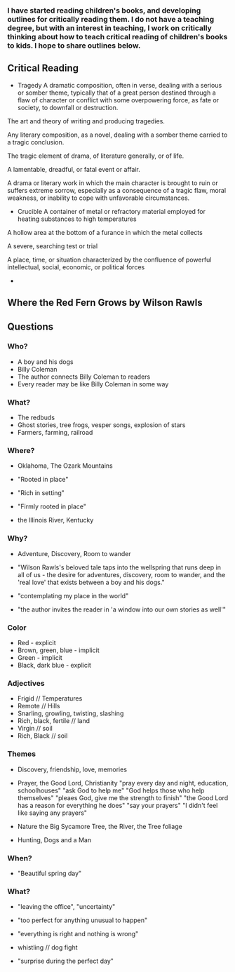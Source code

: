 ### I have started reading children's books, and developing outlines for critically reading them. I do not have a teaching degree, but with an interest in teaching, I work on critically thinking about how to teach critical reading of children's books to kids. I hope to share outlines below. ###

## Critical Reading ##
* Tragedy
A dramatic composition, often in verse, dealing with a serious or somber theme, typically that of a great person destined through a flaw of character or conflict with some overpowering force, as fate or society, to downfall or destruction.

The art and theory of writing and producing tragedies.

Any literary composition, as a novel, dealing with a somber theme carried to a tragic conclusion.

The tragic element of drama, of literature generally, or of life.

A lamentable, dreadful, or fatal event or affair.

A drama or literary work in which the main character is brought to ruin or suffers extreme sorrow, especially as a consequence of a tragic flaw, moral weakness, or inability to cope with unfavorable circumstances.

* Crucible
A container of metal or refractory material employed for heating substances to high temperatures

A hollow area at the bottom of a furance in which the metal collects

A severe, searching test or trial

A place, time, or situation characterized by the confluence of powerful intellectual, social, economic, or political forces

*

## Where the Red Fern Grows by Wilson Rawls ##

## Questions ##
### Who? ###
* A boy and his dogs
* Billy Coleman
* The author connects Billy Coleman to readers
* Every reader may be like Billy Coleman in some way


### What? ###
* The redbuds
* Ghost stories, tree frogs, vesper songs, explosion of stars
* Farmers, farming, railroad


### Where? ###
* Oklahoma, The Ozark Mountains

* "Rooted in place"

* "Rich in setting"
* "Firmly rooted in place"

* the Illinois River, Kentucky 


### Why? ###
* Adventure, Discovery, Room to wander

* "Wilson Rawls's beloved tale taps into the wellspring that runs deep in all of us - the desire for adventures, discovery, room to wander, and the 'real love' that exists between a boy and his dogs."

* "contemplating my place in the world"

* "the author invites the reader in 'a window into our own stories as well'"


### Color ###
* Red - explicit
* Brown, green, blue - implicit
* Green - implicit
* Black, dark blue - explicit


### Adjectives ###
* Frigid // Temperatures
* Remote // Hills
* Snarling, growling, twisting, slashing
* Rich, black, fertile // land 
* Virgin // soil
* Rich, Black // soil


### Themes ###
* Discovery, friendship, love, memories

* Prayer, the Good Lord, Christianity
"pray every day and night, education, schoolhouses"
"ask God to help me"
"God helps those who help themselves"
"pleaes God, give me the strength to finish"
"the Good Lord has a reason for everything he does"
"say your prayers"
"I didn't feel like saying any prayers"

* Nature
the Big Sycamore Tree, the River, the Tree foliage

* Hunting, Dogs and a Man


### When? ###
* "Beautiful spring day"


### What? ###
* "leaving the office", "uncertainty"
* "too perfect for anything unusual to happen"
* "everything is right and nothing is wrong"

* whistling // dog fight 

* "surprise during the perfect day"

